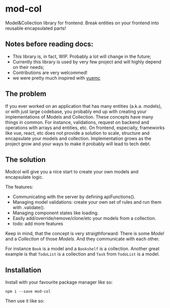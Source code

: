 # mod-col

Model&amp;Collection library for frontend. Break entities on your frontend into reusable encapsulated parts!

## Notes before reading docs:
- This library is, in fact, WIP. Probably a lot will change in the future;
- Currently this library is used by very few project and will highly depend on their needs;
- Contributions are very welcommed!
- we were pretty much inspired with [vuemc](https://vuemc.io/)

## The problem 

If you ever worked on an application that has many entities (a.k.a. models), or with just large codebase, you probably end up with creating your implementations of Models and Collection. These concepts have many things in common. For instance, validations, request on backend and operations with arrays and entities, etc. On frontend, especially, frameworks like vue, react, etc does not provide a solution to scale, structure and encapsulate your models and collection. Implementation grows as the project grow and your ways to make it probably will lead to tech debt. 

## The solution

Modcol will give you a nice start to create your own models and encapsulate logic.

The features:
- Communicating with the server by defining apiFunctions().
- Managing model validations: create your own set of rules and run them with .validate().
- Managing component states like loading.
- Easily add/override/remove/clone/etc your models from a collection.
- todo: add more features

Keep in mind, that the concept is very straigthforward: There is some *Model* and a *Collection* of those *Models*. And they communicate with each other. 

For instance `Book` is a model and a `Bookshelf` is a collection. Another great example is that `TodoList` is a collection and `Task` from `TodoList` is a model.

## Installation

Install with your favourite package manager like so:

```
npm i --save mod-col
```

Then use it like so: 
